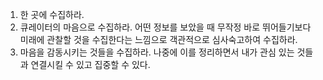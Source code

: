 1. 한 곳에 수집하라.
2. 큐레이터의 마음으로 수집하라.
	어떤 정보를 보았을 때 무작정 바로 뛰어들기보다 미래에 관찰할 것을 수집한다는 느낌으로 객관적으로 심사숙고하여 수집하라.
3. 마음을 감동시키는 것들을 수집하라.
	나중에 이를 정리하면서 내가 관심 있는 것들과 연결시킬 수 있고 집중할 수 있다.